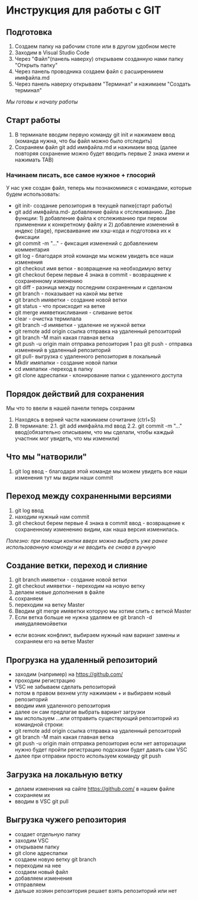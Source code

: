 # Инструкция для работы с GIT

## Подготовка

1. Создаем папку на рабочим столе или в другом удобном месте
2. Заходим в Visual Studio Code
3. Через "Файл"(панель наверху) открываем созданную нами папку "Открыть папку" 
4. Через панель проводника создаем файл с расширениием имяфайла.md
5. Через панель наверху открываем "Терминал" и нажимаем "Создать терминал" 

_Мы готовы к началу работы_

## Старт работы

1. В терминале вводим первую команду  git init и нажимаем ввод (команда нужна, что бы файл можно было отследить)
2. Сохраняем файл git add имяфайла.md и нажимаем ввод (далее повторяя сохранение можно будет вводить первые 2 знака имени и нажимать TAB)

### Начинаем писать, все самое нужное + глосорий
У нас уже создан файл, теперь мы познакомимся с командами, которые будем использовать:
* git init-  создание репозитория в текущей папке(старт работы)
* git add имяфайла.md- добавление файла к отслеживанию. Две функции: 1) добавление файла к отслеживанию при первом применении к конкретному файлу и 2) добавление изменений в индекс (stage), присваивание им хэш-кода и подготовка их к фиксации
* git commit -m "..." - фиксация изменений с добавлением комментария
* git log - благодаря этой команде мы можем увидеть все наши изменения
* git checkout имя ветки - возвращение на необходимую ветку
* git checkout берем первые 4 знака в commit - возвращение к сохраненному изменению
* git diff - разница между последним сохраненным и сделаном
* git branch - показывает на какой мы ветке
* git branch имяветки - создание новой ветки 
* git status - что происходит на ветке
* git merge имяветкисливания - сливание веток
* clear - очистка термилала
*  git branch -d имяветки - удаление не нужной ветки
* git remote add origin ссылка  отправка на удаленный репозиторий
* git branch -M main  какая главная ветка
* git push -u origin main отправка репозитория 1 раз
git push - отправка изменений в удаленный репозиторий
* git pull- выгрузка с удаленного репозитория в локальный
* Mkdir имяпапки - создание новой папки
* cd имяпапки -переход в папку
* git clone адреспапки - клонирование папки с удаленного доступа

## Порядок действий для сохранения
Мы что то ввели в нашей панели теперь сохраним
1. Находясь в верней части нажимаем сочитание (ctrl+S) 
2. В терминале:
2.1. git add имяфайла.md ввод
2.2. git commit -m "..." ввод(обязательно описываем, что мы сделали, чтобы каждый участник мог увидеть, что мы изменили)

## Что мы "натворили" 
1. git log ввод - благодаря этой команде мы можем увидеть все наши изменения
тут мы видим наши commit

## Переход между сохраненными версиями
1. git log ввод 
2. находим нужный нам commit
3. git checkout берем первые 4 знака в commit ввод - возвращение к сохраненному изменению
видим, как наша версия изменилась.

_Полезно: при помощи конпки вверх можно выбрать уже ранее использованную комонду и не вводить ее снова в ручную_

## Создание ветки, переход и слияние
1. git branch имяветки - создание новой ветки 
2. git checkout имяветки - переходим на новую ветку
3. делаем новые дополнения в файле
4. сохраняем
5. переходим на ветку Master
6. Вводим git merge имяветки которую мы хотим слить с веткой  Master
7. Если ветка больше не нужна удаляем ее git branch -d имяудаляемойветки
* если возник конфликт, выбираем нужный нам вариант замены и сохраняем его на ветке Master

## Прогрузка на удаленный репозиторий
* заходим (например) на https://github.com/
* проходим регистрацию
* VSC не забываем сделать репозиторий
* потом в правом вехнем углу нажимаем + и  выбираем новый репозиторий
* вводим имя удаленного репозитория
* далее он сам предлагае выбрать вариант загрузки 
* мы используем …или отправить существующий репозиторий из командной строки:
* git remote add origin ссылка  отправка на удаленный репозиторий
* git branch -M main  какая главная ветка
* git push -u origin main отправка репозитория
если нет авторизации нужно будет пройти регистрацию подсказки будет давать сам VSC
* далее при отправки просто используем команду git push

##  Загрузка на локальную ветку
* делаем изменения на сайте https://github.com/ в нашем файле
* сохраняем их
* вводим в VSC git pull 

## Выгрузка чужего репозитория
* создает отдельную папку
* заходим VSC
* открываем папку
* git clone адреспапки
* создаем новую ветку git branch
* переходим на нее
* создаем новый файл
* добавляем изменения
* отправляем
* дальше хозяин репозитория решает взять репозиторий или нет
